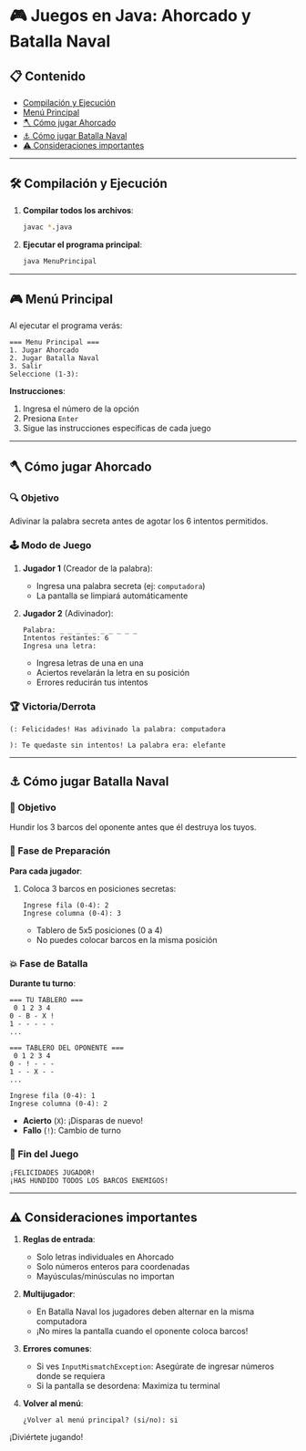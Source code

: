 # 🎮 Juegos en Java: Ahorcado y Batalla Naval

## 📋 Contenido
- [Compilación y Ejecución](#-compilación-y-ejecución)
- [Menú Principal](#-menú-principal)
- [🪓 Cómo jugar Ahorcado](#-cómo-jugar-ahorcado)
- [⚓ Cómo jugar Batalla Naval](#-cómo-jugar-batalla-naval)
- [⚠️ Consideraciones importantes](#-consideraciones-importantes)

---

## 🛠️ Compilación y Ejecución

1. **Compilar todos los archivos**:
   ```bash
   javac *.java
   ```

2. **Ejecutar el programa principal**:
   ```bash
   java MenuPrincipal
   ```

---

## 🎮 Menú Principal

Al ejecutar el programa verás:
```text
=== Menu Principal ===
1. Jugar Ahorcado
2. Jugar Batalla Naval
3. Salir
Seleccione (1-3): 
```

**Instrucciones**:
1. Ingresa el número de la opción
2. Presiona `Enter`
3. Sigue las instrucciones específicas de cada juego

---

## 🪓 Cómo jugar Ahorcado

### 🔍 Objetivo
Adivinar la palabra secreta antes de agotar los 6 intentos permitidos.

### 🕹️ Modo de Juego
1. **Jugador 1** (Creador de la palabra):
   - Ingresa una palabra secreta (ej: `computadora`)
   - La pantalla se limpiará automáticamente

2. **Jugador 2** (Adivinador):
   ```text
   Palabra: _ _ _ _ _ _ _ _ _ _ 
   Intentos restantes: 6
   Ingresa una letra: 
   ```
   - Ingresa letras de una en una
   - Aciertos revelarán la letra en su posición
   - Errores reducirán tus intentos

### 🏆 Victoria/Derrota
```text
(: Felicidades! Has adivinado la palabra: computadora
```
```text
): Te quedaste sin intentos! La palabra era: elefante
```

---

## ⚓ Cómo jugar Batalla Naval

### 🌊 Objetivo
Hundir los 3 barcos del oponente antes que él destruya los tuyos.

### 🔫 Fase de Preparación
**Para cada jugador**:
1. Coloca 3 barcos en posiciones secretas:
   ```text
   Ingrese fila (0-4): 2
   Ingrese columna (0-4): 3
   ```
   - Tablero de 5x5 posiciones (0 a 4)
   - No puedes colocar barcos en la misma posición

### 💥 Fase de Batalla
**Durante tu turno**:
```text
=== TU TABLERO ===
 0 1 2 3 4
0 - B - X !
1 - - - - -
...

=== TABLERO DEL OPONENTE ===
 0 1 2 3 4
0 - ! - - -
1 - - X - -
...

Ingrese fila (0-4): 1
Ingrese columna (0-4): 2
```
- **Acierto** (`X`): ¡Disparas de nuevo!
- **Fallo** (`!`): Cambio de turno

### 🏁 Fin del Juego
```text
¡FELICIDADES JUGADOR!
¡HAS HUNDIDO TODOS LOS BARCOS ENEMIGOS!
```

---

## ⚠️ Consideraciones importantes

1. **Reglas de entrada**:
   - Solo letras individuales en Ahorcado
   - Solo números enteros para coordenadas
   - Mayúsculas/minúsculas no importan

2. **Multijugador**:
   - En Batalla Naval los jugadores deben alternar en la misma computadora
   - ¡No mires la pantalla cuando el oponente coloca barcos!

3. **Errores comunes**:
   - Si ves `InputMismatchException`: Asegúrate de ingresar números donde se requiera
   - Si la pantalla se desordena: Maximiza tu terminal

4. **Volver al menú**:
   ```text
   ¿Volver al menú principal? (si/no): si
   ```

¡Diviértete jugando!